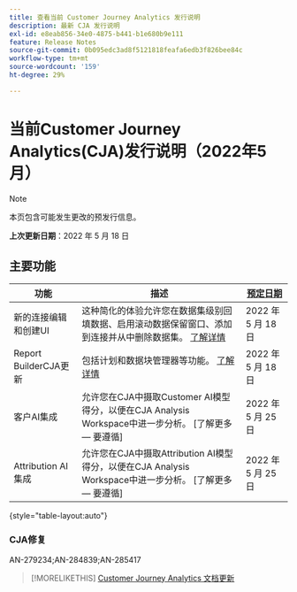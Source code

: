 ```yaml
---
title: 查看当前 Customer Journey Analytics 发行说明
description: 最新 CJA 发行说明
exl-id: e8eab856-34e0-4875-b441-b1e680b9e111
feature: Release Notes
source-git-commit: 0b095edc3ad8f5121818feafa6edb3f826bee84c
workflow-type: tm+mt
source-wordcount: '159'
ht-degree: 29%

---
```


# 当前Customer Journey Analytics(CJA)发行说明（2022年5月）

>[!NOTE]
>
>本页包含可能发生更改的预发行信息。

**上次更新日期**：2022 年 5 月 18 日

## 主要功能

| 功能 | 描述 | [预定日期](/help/release-notes/releases.md) |
| ----------- | ---------- | ----- |
| 新的连接编辑和创建UI | 这种简化的体验允许您在数据集级别回填数据、启用滚动数据保留窗口、添加到连接并从中删除数据集。 [了解详情](/help/connections/create-connection.md) | 2022 年 5 月 18 日 |
| Report BuilderCJA更新 | 包括计划和数据块管理器等功能。 [了解详情](https://experienceleague.adobe.com/docs/analytics-platform/using/cja-reportbuilder/manage-reportbuilder.html) | 2022 年 5 月 18 日 |
| 客户AI集成 | 允许您在CJA中摄取Customer AI模型得分，以便在CJA Analysis Workspace中进一步分析。 [了解更多 — 要遵循] | 2022 年 5 月 25 日 |
| Attribution AI集成 | 允许您在CJA中摄取Attribution AI模型得分，以便在CJA Analysis Workspace中进一步分析。 [了解更多 — 要遵循] | 2022 年 5 月 25 日 |

{style=&quot;table-layout:auto&quot;}

### CJA修复

AN-279234;AN-284839;AN-285417

>[!MORELIKETHIS]
>[Customer Journey Analytics 文档更新](/help/release-notes/doc-changes.md)
